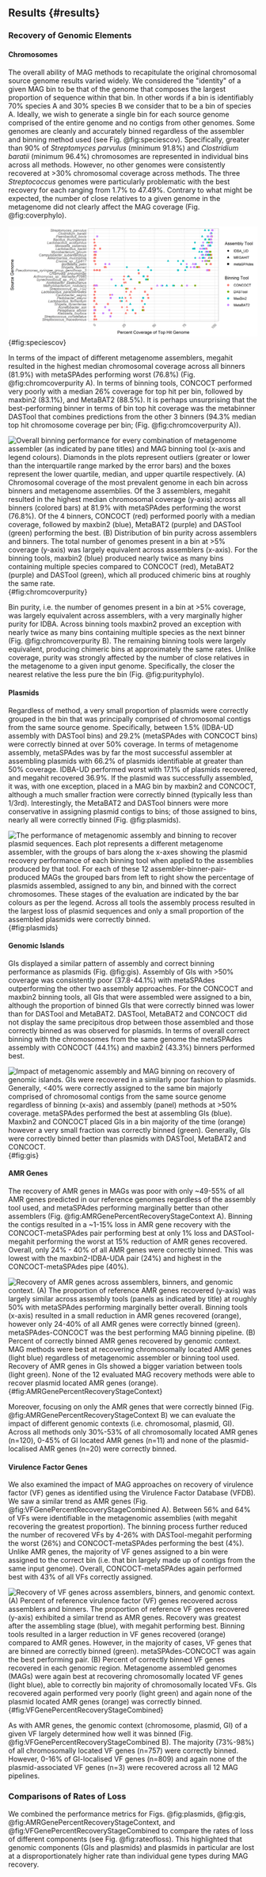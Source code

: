 ## Results {#results}

### Recovery of Genomic Elements
#### Chromosomes 

The overall ability of MAG methods to recapitulate the original chromosomal source genome results varied widely.
We considered the "identity" of a given MAG bin to be that of the genome that composes the largest proportion of sequence within that bin.
In other words if a bin is identifiably 70% species A and 30% species B we consider that to be a bin of species A.
Ideally, we wish to generate a single bin for each source genome comprised of the entire genome and no contigs from other genomes.
Some genomes are cleanly and accurately binned regardless of the assembler and binning method used (see Fig. @fig:speciescov).
Specifically, greater than 90% of _Streptomyces parvulus_ (minimum 91.8%) and _Clostridium baratii_ (minimum 96.4%) chromosomes are represented in individual bins across all methods.
However, no other genomes were consistently recovered at >30% chromosomal coverage across methods.
The three _Streptococcus_ genomes were particularly problematic with the best recovery for each ranging from 1.7% to 47.49%.
Contrary to what might be expected, the number of close relatives to a given genome in the metagenome did not clearly affect the MAG coverage (Fig. @fig:coverphylo).


![Top genome coverage for input genomes across MAG binners. Each dot represents the coverage of a specified genome when it comprised the plurality of the sequences in a bin. The binning tool is indicated by the colour of the dot as per the legend. Genomes such as _Clostridium baratti_ were accurately recovered across all binner-assembler combinations whereas genomes such as _Streptococcus macedonicus_ were systematically poorly recovered.](images/top_hits_per_bin.png){#fig:speciescov}

In terms of the impact of different metagenome assemblers, megahit resulted in the highest median chromosomal coverage across all binners (81.9%) with metaSPAdes performing worst (76.8%) (Fig. @fig:chromcoverpurity A).
In terms of binning tools, CONCOCT performed very poorly with a median 26% coverage for top hit per bin, followed by maxbin2 (83.1%), and MetaBAT2 (88.5%).
It is perhaps unsurprising that the best-performing binner in terms of bin top hit coverage was the metabinner DASTool that combines predictions from the other 3 binners (94.3% median top hit chromosome coverage per bin; (Fig. @fig:chromcoverpurity A)).

![Overall binning performance for every combination of metagenome assembler (as indicated by pane titles) and MAG binning tool (x-axis and legend colours). Diamonds in the plots represent outliers (greater or lower than the interquartile range marked by the error bars) and the boxes represent the lower quartile, median, and upper quartile respectively. **(A)** Chromosomal coverage of the most prevalent genome in each bin across binners and metagenome assemblies. Of the 3 assemblers, megahit resulted in the highest median chromosomal coverage (y-axis) across all binners (colored bars) at 81.9% with metaSPAdes performing the worst (76.8%). Of the 4 binners, CONCOCT (red) performed poorly with a median coverage, followed by maxbin2 (blue), MetaBAT2 (purple) and DASTool (green) performing the best. 
**(B)** Distribution of bin purity across assemblers and binners. The total number of genomes present in a bin at >5% coverage (y-axis) was largely equivalent across assemblers (x-axis). For the binning tools, maxbin2 (blue) produced nearly twice as many bins containing multiple species compared to CONCOCT (red), MetaBAT2 (purple) and DASTool (green), which all produced chimeric bins at roughly the same rate.](images/bin_cover_purity_combined.png){#fig:chromcoverpurity}

Bin purity, i.e. the number of genomes present in a bin at >5% coverage, was largely equivalent across assemblers, with a very marginally higher purity for IDBA.
Across binning tools maxbin2 proved an exception with nearly twice as many bins containing multiple species as the next binner (Fig. @fig:chromcoverpurity B).
The remaining binning tools were largely equivalent, producing chimeric bins at approximately the same rates.
Unlike coverage, purity was strongly affected by the number of close relatives in the metagenome to a given input genome. 
Specifically, the closer the nearest relative the less pure the bin (Fig. @fig:purityphylo).

#### Plasmids

Regardless of method, a very small proportion of plasmids were correctly grouped in the bin that was principally comprised of chromosomal contigs from the same source genome.
Specifically, between 1.5% (IDBA-UD assembly with DASTool bins) and 29.2% (metaSPAdes with CONCOCT bins) were correctly binned at over 50% coverage.
In terms of metagenome assembly, metaSPAdes was by far the most successful assembler at assembling plasmids with 66.2% of plasmids identifiable at greater than 50% coverage.
IDBA-UD performed worst with 17.1% of plasmids recovered, and megahit recovered 36.9%.
If the plasmid was successfully assembled, it was, with one exception, placed in a MAG bin by maxbin2 and CONCOCT, although a much smaller fraction were correctly binned (typically less than 1/3rd).
Interestingly, the MetaBAT2 and DASTool binners were more conservative in assigning plasmid contigs to bins; of those assigned to bins, nearly all were correctly binned (Fig. @fig:plasmids).

![The performance of metagenomic assembly and binning to recover plasmid sequences. Each plot represents a different metagenome assembler, with the groups of bars along the x-axes showing the plasmid recovery performance of each binning tool when applied to the assemblies produced by that tool.  For each of these 12 assembler-binner-pair-produced MAGs the grouped bars from left to right show the percentage of plasmids assembled, assigned to any bin, and binned with the correct chromosomes.  These stages of the evaluation are indicated by the bar colours as per the legend.  Across all tools the assembly process resulted in the largest loss of plasmid sequences and only a small proportion of the assembled plasmids were correctly binned.](images/plasmid_recovery.png){#fig:plasmids}

#### Genomic Islands

GIs displayed a similar pattern of assembly and correct binning performance as plasmids (Fig. @fig:gis).
Assembly of GIs with >50% coverage was consistently poor (37.8-44.1%) with metaSPAdes outperforming the other two assembly approaches.
For the CONCOCT and maxbin2 binning tools, all GIs that were assembled were assigned to a bin, although the proportion of binned GIs that were correctly binned was lower than for DASTool and MetaBAT2.
DASTool, MetaBAT2 and CONCOCT did not display the same precipitous drop between those assembled and those correctly binned as was observed for plasmids.
In terms of overall correct binning with the chromosomes from the same genome the metaSPAdes assembly with CONCOCT (44.1%) and maxbin2 (43.3%) binners performed best.

![Impact of metagenomic assembly and MAG binning on recovery of genomic islands. GIs were recovered in a similarly poor fashion to plasmids. Generally, \<40% were correctly assigned to the same bin majorly comprised of chromosomal contigs from the same source genome regardless of binning (x-axis) and assembly (panel) methods at >50% coverage. metaSPAdes performed the best at assembling GIs (blue). Maxbin2 and CONCOCT placed GIs in a bin majority of the time (orange) however a very small fraction was correctly binned (green). Generally, GIs were correctly binned better than plasmids with DASTool, MetaBAT2 and CONCOCT.](images/GI_recovery.png){#fig:gis}

#### AMR Genes

The recovery of AMR genes in MAGs was poor with only ~49-55% of all AMR genes predicted in our reference genomes regardless of the assembly tool used, and metaSPAdes performing marginally better than other assemblers (Fig. @fig:AMRGenePercentRecoveryStageContext A).
Binning the contigs resulted in a ~1-15% loss in AMR gene recovery with the CONCOCT-metaSPAdes pair performing best at only 1% loss and DASTool-megahit performing the worst at 15% reduction of AMR genes recovered.
Overall, only 24% - 40% of all AMR genes were correctly binned.
This was lowest with the maxbin2-IDBA-UDA pair (24%) and highest in the CONCOCT-metaSPAdes pipe (40%).

![Recovery of AMR genes across assemblers, binners, and genomic context. **(A)** The proportion of reference AMR genes recovered (y-axis) was largely similar across assembly tools (panels as indicated by title) at roughly 50% with metaSPAdes performing marginally better overall. Binning tools (x-axis) resulted in a small reduction in AMR genes recovered (orange), however only 24-40% of all AMR genes were correctly binned (green). metaSPAdes-CONCOCT was the best performing MAG binning pipeline. **(B)** Percent of correctly binned AMR genes recovered by genomic context. MAG methods were best at recovering chromosomally located AMR genes (light blue) regardless of metagenomic assembler or binning tool used. Recovery of AMR genes in GIs showed a bigger variation between tools (light green). None of the 12 evaluated MAG recovery methods were able to recover plasmid located AMR genes (orange).](images/amr_recovery_combined.png){#fig:AMRGenePercentRecoveryStageContext}

Moreover, focusing on only the AMR genes that were correctly binned (Fig. @fig:AMRGenePercentRecoveryStageContext B) we can evaluate the impact of different genomic contexts (i.e. chromosomal, plasmid, GI).
Across all methods only 30%-53% of all chromosomally located AMR genes (n=120), 0-45% of GI located AMR genes (n=11) and none of the plasmid-localised AMR genes (n=20) were correctly binned.

#### Virulence Factor Genes

We also examined the impact of MAG approaches on recovery of virulence factor (VF) genes as identified using the Virulence Factor Database (VFDB).
We saw a similar trend as AMR genes (Fig. @fig:VFGenePercentRecoveryStageCombined A).
Between 56% and 64% of VFs were identifiable in the metagenomic assemblies (with megahit recovering the greatest proportion).
The binning process further reduced the number of recovered VFs by 4-26% with DASTool-megahit performing the worst (26%) and CONCOCT-metaSPAdes performing the best (4%).
Unlike AMR genes, the majority of VF genes assigned to a bin were assigned to the correct bin (i.e. that bin largely made up of contigs from the same input genome).
Overall, CONCOCT-metaSPAdes again performed best with 43% of all VFs correctly assigned.

![Recovery of VF genes across assemblers, binners, and genomic context. **(A)** Percent of reference virulence factor (VF) genes recovered across assemblers and binners. The proportion of reference VF genes recovered (y-axis) exhibited a similar trend as AMR genes. Recovery was greatest after the assembling stage (blue), with megahit performing best. Binning tools resulted in a larger reduction in VF genes recovered (orange) compared to AMR genes. However, in the majority of cases, VF genes that are binned are correctly binned (green). metaSPAdes-CONCOCT was again the best performing pair. **(B)** Percent of correctly binned VF genes recovered in each genomic region. Metagenome assembled genomes (MAGs) were again best at recovering chromosomally located VF genes (light blue), able to correctly bin majority of chromosomally located VFs. GIs recovered again performed very poorly (light green) and again none of the plasmid located AMR genes (orange) was correctly binned.](images/vf_recovery_combined.png){#fig:VFGenePercentRecoveryStageCombined}

As with AMR genes, the genomic context (chromosome, plasmid, GI) of a given VF largely determined how well it was binned (Fig. @fig:VFGenePercentRecoveryStageCombined B).
The majority (73%-98%) of all chromosomally located VF genes (n=757) were correctly binned.
However, 0-16% of GI-localised VF genes (n=809) and again none of the plasmid-associated VF genes (n=3) were recovered across all 12 MAG pipelines.

### Comparisons of Rates of Loss

We combined the performance metrics for Figs. @fig:plasmids, @fig:gis, @fig:AMRGenePercentRecoveryStageContext, and @fig:VFGenePercentRecoveryStageCombined to compare the rates of loss of different components (see Fig. @fig:rateofloss).
This highlighted that genomic components (GIs and plasmids) and plasmids in particular are lost at a disproportionately higher rate than individual gene types during MAG recovery.

